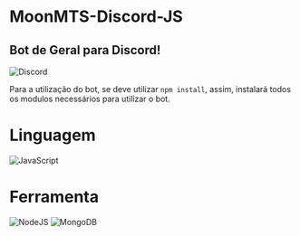 # MoonMTS-Discord-JS

## Bot de Geral para Discord!
![Discord](https://img.shields.io/badge/Discord-%235865F2.svg?style=for-the-badge&logo=discord&logoColor=white)

Para a utilização do bot, se deve utilizar `npm install`, assim, instalará todos os modulos necessários para utilizar o bot.

# Linguagem
![JavaScript](https://img.shields.io/badge/JavaScript-F7DF1E?style=for-the-badge&logo=javascript&logoColor=black)

# Ferramenta
![NodeJS](https://img.shields.io/badge/node.js-6DA55F?style=for-the-badge&logo=node.js&logoColor=white)
![MongoDB](https://img.shields.io/badge/MongoDB-%234ea94b.svg?style=for-the-badge&logo=mongodb&logoColor=white)
